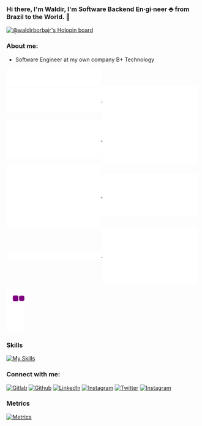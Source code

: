 <!-- Your title -->
### Hi there, I'm Waldir, I'm Software Backend En·gi·neer ⬘ from Brazil to the World. 👋

[![@waldirborbajr's Holopin board](https://holopin.io/api/user/board?user=waldirborbajr)](https://holopin.io/@waldirborbajr)

### About me:

- Software Engineer at my own company B+ Technology

<a href="https://github.com/waldirborbajr">
  <img align="center" width="49%" src="./header.svg" />
</a>
<br/>
<a href="https://github.com/waldirborbajr">
  <img align="center" width="49%" src="./repositories.svg" />
</a>
<a href="https://github.com/waldirborbajr">
  <img align="center" width="49%" src="./acti_comm.svg" />
</a>

<a href="https://github.com/waldirborbajr">
  <img align="center" width="49%" src="./iso_calender.svg" />
</a>

<a href="https://github.com/waldirborbajr">
    <img align="center" width="49%" src="./issue_pr_lang.svg" />
</a>

<a href="https://github.com/waldirborbajr">
  <img align="center" width="49%" src="./github-habits.svg" />
</a>
<a href="https://github.com/waldirborbajr">
    <img align="center" width="49%" src="./achievements.svg" />
</a>
<a href="https://github.com/waldirborbajr">
    <img align="center" width="49%" src="./starred.svg" />
</a>
<a href="https://github.com/waldirborbajr">
    <img align="center" width="49%" src="./recent_starred.svg" />
</a>

![Snake](https://github.com/waldirborbajr/waldirborbajr/blob/output/github-contribution-grid-snake.gif)

### Skills

[![My Skills](https://skillicons.dev/icons?i=go,bash,docker,git,gitlab,github,githubactions,linux,bsd,md,postgresql,mongodb,mysql,sqlite,py,neovim,arduino,raspberrypi,rust,clatex&perline=10)](https://skillicons.dev)

 ### Connect with me:

[<img alt="Gitlab" src="https://skillicons.dev/icons?i=gitlab"/>](https://gitlab.com/wborbajr)
[<img alt="Github" src="https://skillicons.dev/icons?i=github"/>](https://github.com/wborbajr)
[<img alt="LinkedIn" src="https://skillicons.dev/icons?i=linkedin"/>](https://www.linkedin.com/in/wborbajr/)
[<img alt="Instagram" src="https://skillicons.dev/icons?i=instagram"/>](https://instagram.com/waldirborbajr)
[<img alt="Twitter" src="https://skillicons.dev/icons?i=twitter"/>](https://twitter.com/waldirborbajr)
[<img alt="Instagram" src="https://www.vectorlogo.zone/logos/buymeacoffee/buymeacoffee-ar21.svg" width="120" height="80"/>](https://www.buymeacoffee.com/waldirborbajr)

### Metrics
[<img alt="Metrics" src="https://github.githubassets.com/images/icons/emoji/unicode/1f4ca.png" width="50" height="50"/>](https://github.com/lowlighter/metrics)
